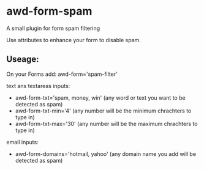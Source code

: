 # awd-form-spam
A small plugin for form spam filtering

Use attributes to enhance your form to disable spam.

## Useage:
On your Forms add: awd-form='spam-filter'

text ans textareas inputs:
- awd-form-txt='spam, money, win' (any word or text you want to be detected as spam)
- awd-form-txt-min='4' (any number will be the minimum chrachters to type in)
- awd-form-txt-max='30' (any number will be the maximum chrachters to type in)

email inputs:
- awd-form-domains='hotmail, yahoo' (any domain name you add will be detected as spam)
